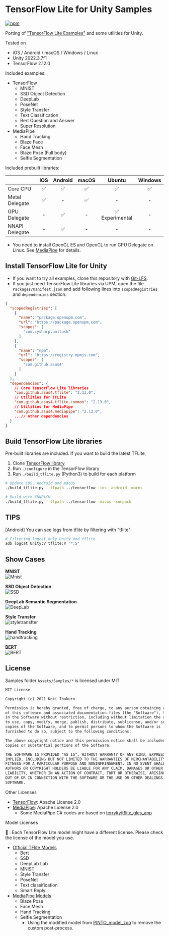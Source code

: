 # TensorFlow Lite for Unity Samples

[![npm](https://img.shields.io/npm/v/com.github.asus4.tflite?label=npm)](https://www.npmjs.com/package/com.github.asus4.tflite)

Porting of ["TensorFlow Lite Examples"](https://www.tensorflow.org/lite/examples) and some utilities for Unity.

Tested on  

- iOS / Android / macOS / Windows / Linux
- Unity 2022.3.7f1
- TensorFlow 2.12.0

Included examples:

- TensorFlow
  - MNIST
  - SSD Object Detection
  - DeepLab
  - PoseNet
  - Style Transfer
  - Text Classification
  - Bert Question and Answer
  - Super Resolution
- MediaPipe
  - Hand Tracking
  - Blaze Face
  - Face Mesh
  - Blaze Pose (Full body)
  - Selfie Segmentation

Included prebuilt libraries:

| | iOS | Android | macOS | Ubuntu | Windows |
|---|:---:|:---:|:---:|:---:|:---:|
| Core CPU |✅|✅|✅|✅|✅|
| Metal Delegate |✅| - |✅| - | - |
| GPU Delegate | - |✅| - | ✅ Experimental | - |
| NNAPI Delegate | - |✅| - | - | - |

- You need to install OpenGL ES and OpenCL to run GPU Delegate on Linux. See [MediaPipe](https://google.github.io/mediapipe/getting_started/gpu_support.html#opengl-es-setup-on-linux-desktop) for details.

## Install TensorFlow Lite for Unity

- If you want to try all examples, clone this repository with [Git-LFS](https://git-lfs.github.com/).
- If you just need TensorFlow Lite libraries via UPM, open the file `Packages/manifest.json` and add following lines into `scopedRegistries` and `dependencies` section.

```json
{
  "scopedRegistries": [
    {
      "name": "package.openupm.com",
      "url": "https://package.openupm.com",
      "scopes": [
        "com.cysharp.unitask"
      ]
    },
    {
      "name": "npm",
      "url": "https://registry.npmjs.com",
      "scopes": [
        "com.github.asus4"
      ]
    }
  ],
  "dependencies": {
    // Core TensorFlow Lite libraries
    "com.github.asus4.tflite": "2.13.0",
    // Utilities for TFLite
    "com.github.asus4.tflite.common": "2.13.0",
    // Utilities for MediaPipe
    "com.github.asus4.mediapipe": "2.13.0",
    ...// other dependencies
  }
}
```

## Build TensorFlow Lite libraries

Pre-built libraries are included. If you want to build the latest TFLite,

1. Clone [TensorFlow library](https://github.com/tensorflow/tensorflow/)
2. Run `./configure` in the TensorFlow library
3. Run `./build_tflite.py` (Python3) to build for each platform

  ```sh
  # Update iOS, Android and macOS
  ./build_tflite.py --tfpath ../tensorflow -ios -android -macos

  # Build with XNNPACK
  ./build_tflite.py --tfpath ../tensorflow -macos -xnnpack
  ```

## TIPS

\[Android\] You can see logs from tflite by filtering with "tflite"  

```bash
# Filtering logcat only Unity and tflite
adb logcat Unity:V tflite:V "*:S"
```

## Show Cases

__MNIST__  
![Mnist](https://imgur.com/yi2MtCF.gif)

__SSD Object Detection__  
![SSD](https://imgur.com/Omeatqc.gif)

__DeepLab Semantic Segmentation__  
![DeepLab](https://imgur.com/tH1Z8NG.gif)

__Style Transfer__  
![styletransfter](https://i.imgur.com/SOLMjZi.gif)

__Hand Tracking__  
![handtracking](https://user-images.githubusercontent.com/357497/89078175-28179780-d384-11ea-8a35-8b48a31aa52d.gif)

__BERT__  
![BERT](https://user-images.githubusercontent.com/357497/89077837-6496c380-d383-11ea-96f8-a5ae6e61d603.png)

## License

Samples folder `Assets/Samples/*` is licensed under MIT

```markdown
MIT License

Copyright (c) 2021 Koki Ibukuro

Permission is hereby granted, free of charge, to any person obtaining a copy
of this software and associated documentation files (the "Software"), to deal
in the Software without restriction, including without limitation the rights
to use, copy, modify, merge, publish, distribute, sublicense, and/or sell
copies of the Software, and to permit persons to whom the Software is
furnished to do so, subject to the following conditions:

The above copyright notice and this permission notice shall be included in all
copies or substantial portions of the Software.

THE SOFTWARE IS PROVIDED "AS IS", WITHOUT WARRANTY OF ANY KIND, EXPRESS OR
IMPLIED, INCLUDING BUT NOT LIMITED TO THE WARRANTIES OF MERCHANTABILITY,
FITNESS FOR A PARTICULAR PURPOSE AND NONINFRINGEMENT. IN NO EVENT SHALL THE
AUTHORS OR COPYRIGHT HOLDERS BE LIABLE FOR ANY CLAIM, DAMAGES OR OTHER
LIABILITY, WHETHER IN AN ACTION OF CONTRACT, TORT OR OTHERWISE, ARISING FROM,
OUT OF OR IN CONNECTION WITH THE SOFTWARE OR THE USE OR OTHER DEALINGS IN THE
SOFTWARE.
```

Other Licenses

- [TensorFlow](https://github.com/tensorflow/tensorflow/blob/master/LICENSE): Apache License 2.0
- [MediaPipe](https://github.com/google/mediapipe/blob/master/LICENSE): Apache License 2.0
  - Some MediaPipe C# codes are based on [terryky/tflite_gles_app](https://github.com/terryky/tflite_gles_app)

Model Licenses

📌 : Each TensorFlow Lite model might have a different license. Please check the license of the model you use.

- [Official TFlite Models](https://www.tensorflow.org/lite/examples)
  - Bert
  - SSD
  - DeepLab Lab
  - MNIST
  - Style Transfer
  - PoseNet
  - Text classification
  - Smart Reply
- [MediaPipe Models](https://github.com/google/mediapipe)
  - Blaze Pose
  - Face Mesh
  - Hand Tracking
  - Selfie Segmentation
    - Using the modified model from [PINTO_model_zoo](https://github.com/PINTO0309/PINTO_model_zoo) to remove the custom post-process.
